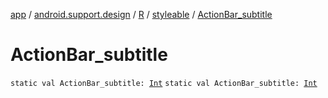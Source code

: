 [app](../../../index.md) / [android.support.design](../../index.md) / [R](../index.md) / [styleable](index.md) / [ActionBar_subtitle](./-action-bar_subtitle.md)

# ActionBar_subtitle

`static val ActionBar_subtitle: `[`Int`](https://kotlinlang.org/api/latest/jvm/stdlib/kotlin/-int/index.html)
`static val ActionBar_subtitle: `[`Int`](https://kotlinlang.org/api/latest/jvm/stdlib/kotlin/-int/index.html)